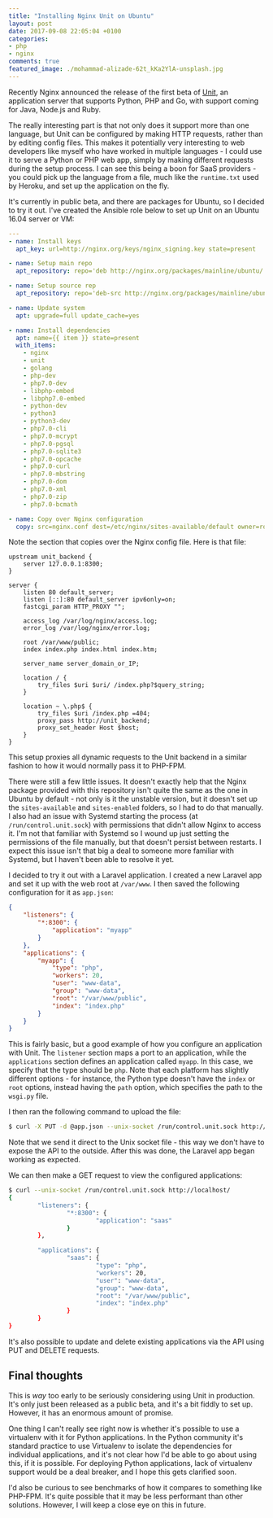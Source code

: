 ```yaml
---
title: "Installing Nginx Unit on Ubuntu"
layout: post
date: 2017-09-08 22:05:04 +0100
categories:
- php
- nginx
comments: true
featured_image: ./mohammad-alizade-62t_kKa2YlA-unsplash.jpg
---
```


Recently Nginx announced the release of the first beta of [Unit](https://www.nginx.com/products/nginx-unit/), an application server that supports Python, PHP and Go, with support coming for Java, Node.js and Ruby.

The really interesting part is that not only does it support more than one language, but Unit can be configured by making HTTP requests, rather than by editing config files. This makes it potentially very interesting to web developers like myself who have worked in multiple languages - I could use it to serve a Python or PHP web app, simply by making different requests during the setup process. I can see this being a boon for SaaS providers - you could pick up the language from a file, much like the `runtime.txt` used by Heroku, and set up the application on the fly.

It's currently in public beta, and there are packages for Ubuntu, so I decided to try it out. I've created the Ansible role below to set up Unit on an Ubuntu 16.04 server or VM:

```yml
---
- name: Install keys
  apt_key: url=http://nginx.org/keys/nginx_signing.key state=present

- name: Setup main repo
  apt_repository: repo='deb http://nginx.org/packages/mainline/ubuntu/ xenial nginx' state=present

- name: Setup source rep
  apt_repository: repo='deb-src http://nginx.org/packages/mainline/ubuntu/ xenial nginx' state=present

- name: Update system
  apt: upgrade=full update_cache=yes

- name: Install dependencies
  apt: name={{ item }} state=present
  with_items:
    - nginx
    - unit
    - golang
    - php-dev
    - php7.0-dev
    - libphp-embed
    - libphp7.0-embed
    - python-dev
    - python3
    - python3-dev
    - php7.0-cli
    - php7.0-mcrypt
    - php7.0-pgsql
    - php7.0-sqlite3
    - php7.0-opcache
    - php7.0-curl
    - php7.0-mbstring
    - php7.0-dom
    - php7.0-xml
    - php7.0-zip
    - php7.0-bcmath

- name: Copy over Nginx configuration
  copy: src=nginx.conf dest=/etc/nginx/sites-available/default owner=root group=root mode=0644
```

Note the section that copies over the Nginx config file. Here is that file:

```nginx
upstream unit_backend {
	server 127.0.0.1:8300;
}

server {
	listen 80 default_server;
	listen [::]:80 default_server ipv6only=on;
	fastcgi_param HTTP_PROXY ""; 

	access_log /var/log/nginx/access.log;
	error_log /var/log/nginx/error.log;

	root /var/www/public;
	index index.php index.html index.htm;

	server_name server_domain_or_IP;

	location / { 
		try_files $uri $uri/ /index.php?$query_string;
	}   

	location ~ \.php$ {
		try_files $uri /index.php =404;
		proxy_pass http://unit_backend;
		proxy_set_header Host $host;
	}   
}
```

This setup proxies all dynamic requests to the Unit backend in a similar fashion to how it would normally pass it to PHP-FPM.

There were still a few little issues. It doesn't exactly help that the Nginx package provided with this repository isn't quite the same as the one in Ubuntu by default - not only is it the unstable version, but it doesn't set up the `sites-available` and `sites-enabled` folders, so I had to do that manually. I also had an issue with Systemd starting the process (at `/run/control.unit.sock`) with permissions that didn't allow Nginx to access it. I'm not that familiar with Systemd so I wound up just setting the permissions of the file manually, but that doesn't persist between restarts. I expect this issue isn't that big a deal to someone more familiar with Systemd, but I haven't been able to resolve it yet.

I decided to try it out with a Laravel application. I created a new Laravel app and set it up with the web root at `/var/www`. I then saved the following configuration for it as `app.json`:

```json
{
    "listeners": {
        "*:8300": {
            "application": "myapp"
        }
    },
    "applications": {
        "myapp": {
            "type": "php",
            "workers": 20,
            "user": "www-data",
            "group": "www-data",
            "root": "/var/www/public",
            "index": "index.php"
        }
    }
}
```

This is fairly basic, but a good example of how you configure an application with Unit. The `listener` section maps a port to an application, while the `applications` section defines an application called `myapp`. In this case, we specify that the type should be `php`. Note that each platform has slightly different options - for instance, the Python type doesn't have the `index` or `root` options, instead having the `path` option, which specifies the path to the `wsgi.py` file.

I then ran the following command to upload the file:

```bash
$ curl -X PUT -d @app.json --unix-socket /run/control.unit.sock http://localhost
```

Note that we send it direct to the Unix socket file - this way we don't have to expose the API to the outside. After this was done, the Laravel app began working as expected.

We can then make a GET request to view the configured applications:

```bash
$ curl --unix-socket /run/control.unit.sock http://localhost/
{
        "listeners": {
                "*:8300": {
                        "application": "saas"
                }
        },

        "applications": {
                "saas": {
                        "type": "php",
                        "workers": 20,
                        "user": "www-data",
                        "group": "www-data",
                        "root": "/var/www/public",
                        "index": "index.php"
                }
        }
}
```

It's also possible to update and delete existing applications via the API using PUT and DELETE requests.

Final thoughts
--------------

This is *way* too early to be seriously considering using Unit in production. It's only just been released as a public beta, and it's a bit fiddly to set up. However, it has an enormous amount of promise.

One thing I can't really see right now is whether it's possible to use a virtualenv with it for Python applications. In the Python community it's standard practice to use Virtualenv to isolate the dependencies for individual applications, and it's not clear how I'd be able to go about using this, if it is possible. For deploying Python applications, lack of virtualenv support would be a deal breaker, and I hope this gets clarified soon.

I'd also be curious to see benchmarks of how it compares to something like PHP-FPM. It's quite possible that it may be less performant than other solutions. However, I will keep a close eye on this in future.
